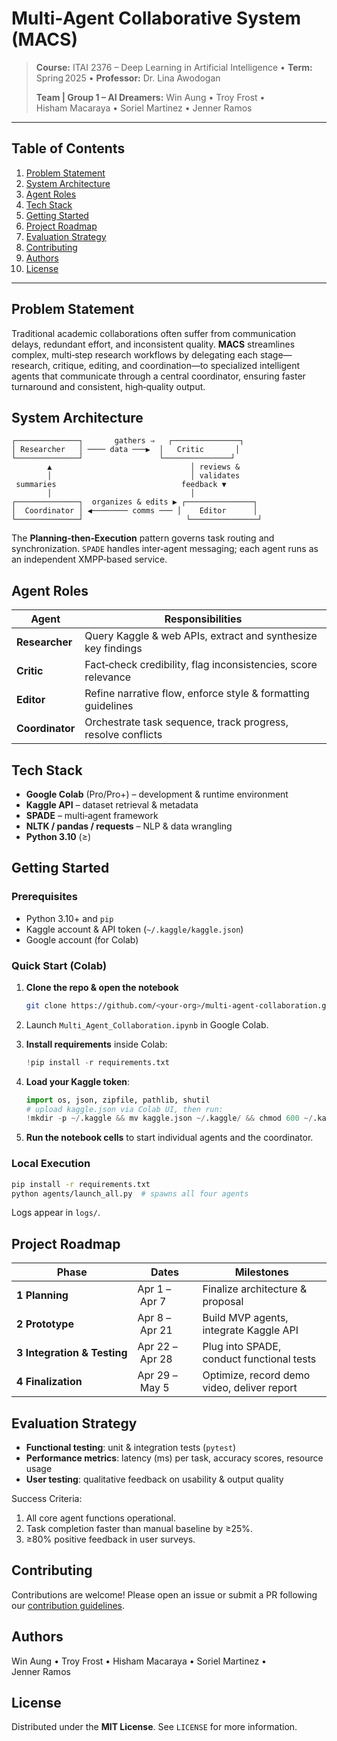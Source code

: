 # Multi‑Agent Collaborative System (MACS)

> **Course:** ITAI 2376 – Deep Learning in Artificial Intelligence  •  **Term:** Spring 2025  •  **Professor:** Dr. Lina Awodogan
>
> **Team | Group 1 – AI Dreamers:** Win Aung • Troy Frost • Hisham Macaraya • Soriel Martinez • Jenner Ramos

---

## Table of Contents

1. [Problem Statement](#problem-statement)
2. [System Architecture](#system-architecture)
3. [Agent Roles](#agent-roles)
4. [Tech Stack](#tech-stack)
5. [Getting Started](#getting-started)
6. [Project Roadmap](#project-roadmap)
7. [Evaluation Strategy](#evaluation-strategy)
8. [Contributing](#contributing)
9. [Authors](#authors)
10. [License](#license)

---

## Problem Statement

Traditional academic collaborations often suffer from communication delays, redundant effort, and inconsistent quality. **MACS** streamlines complex, multi‑step research workflows by delegating each stage—research, critique, editing, and coordination—to specialized intelligent agents that communicate through a central coordinator, ensuring faster turnaround and consistent, high‑quality output.

## System Architecture

```
┌──────────────┐       gathers ⇒   ┌───────────────┐
│ Researcher   │ ──── data ───▶  │   Critic       │
└──────────────┘                 └───────────────┘
        ▲                               │ reviews &
        │                               │ validates
 summaries                            feedback ▼
        │                               │
┌──────────────┐  organizes & edits ▶ ┌───────────────┐
│  Coordinator │ ◀──────── comms ─── │    Editor      │
└──────────────┘                       └───────────────┘
```

The **Planning‑then‑Execution** pattern governs task routing and synchronization. `SPADE` handles inter‑agent messaging; each agent runs as an independent XMPP‑based service.

## Agent Roles

| Agent           | Responsibilities                                              |
| --------------- | ------------------------------------------------------------- |
| **Researcher**  | Query Kaggle & web APIs, extract and synthesize key findings  |
| **Critic**      | Fact‑check credibility, flag inconsistencies, score relevance |
| **Editor**      | Refine narrative flow, enforce style & formatting guidelines  |
| **Coordinator** | Orchestrate task sequence, track progress, resolve conflicts  |

## Tech Stack

* **Google Colab** (Pro/Pro+) – development & runtime environment
* **Kaggle API** – dataset retrieval & metadata
* **SPADE** – multi‑agent framework
* **NLTK / pandas / requests** – NLP & data wrangling
* **Python 3.10** (≥)

## Getting Started

### Prerequisites

* Python 3.10+ and `pip`
* Kaggle account & API token (`~/.kaggle/kaggle.json`)
* Google account (for Colab)

### Quick Start (Colab)

1. **Clone the repo & open the notebook**

   ```bash
   git clone https://github.com/<your‑org>/multi‑agent‑collaboration.git
   ```
2. Launch `Multi_Agent_Collaboration.ipynb` in Google Colab.
3. **Install requirements** inside Colab:

   ```python
   !pip install -r requirements.txt
   ```
4. **Load your Kaggle token**:

   ```python
   import os, json, zipfile, pathlib, shutil
   # upload kaggle.json via Colab UI, then run:
   !mkdir -p ~/.kaggle && mv kaggle.json ~/.kaggle/ && chmod 600 ~/.kaggle/kaggle.json
   ```
5. **Run the notebook cells** to start individual agents and the coordinator.

### Local Execution

```bash
pip install -r requirements.txt
python agents/launch_all.py  # spawns all four agents
```

Logs appear in `logs/`.

## Project Roadmap

| Phase                       | Dates           | Milestones                                  |
| --------------------------- | --------------- | ------------------------------------------- |
| **1 Planning**              | Apr 1 – Apr 7   | Finalize architecture & proposal            |
| **2 Prototype**             | Apr 8 – Apr 21  | Build MVP agents, integrate Kaggle API      |
| **3 Integration & Testing** | Apr 22 – Apr 28 | Plug into SPADE, conduct functional tests   |
| **4 Finalization**          | Apr 29 – May 5  | Optimize, record demo video, deliver report |

## Evaluation Strategy

* **Functional testing**: unit & integration tests (`pytest`)
* **Performance metrics**: latency (ms) per task, accuracy scores, resource usage
* **User testing**: qualitative feedback on usability & output quality

Success Criteria:

1. All core agent functions operational.
2. Task completion faster than manual baseline by ≥25%.
3. ≥80% positive feedback in user surveys.

## Contributing

Contributions are welcome! Please open an issue or submit a PR following our [contribution guidelines](CONTRIBUTING.md).

## Authors

Win Aung • Troy Frost • Hisham Macaraya • Soriel Martinez • Jenner Ramos

## License

Distributed under the **MIT License**. See `LICENSE` for more information.

